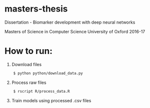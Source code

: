 # masters-thesis
Dissertation - Biomarker development with deep neural networks

Masters of Science in Computer Science
University of Oxford 2016-17


# How to run:

1. Download files
```sh
    $ python python/download_data.py
```
2. Process raw files
```sh
    $ rscript R/process_data.R
```
3. Train models using processed .csv files
